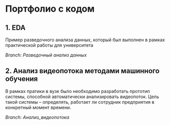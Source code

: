 # Портфолио с кодом

## 1. EDA
Пример разведочного анализа данных, который был выполнен в рамках практической работы для университета

_Branch: Разведочный анализ данных_

## 2. Анализ видеопотока методами машинного обучения
В рамках пратики в вузе было необходимо разработать прототип системы, способной автоматически анализировать видеопоток. Цель такой системы – определять, работает ли сотрудник предприятия в конкретный момент времени.

_Branch: Анализ_видеопотока_
